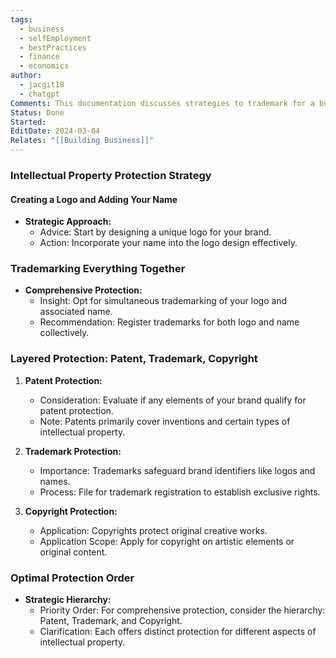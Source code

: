 ```yaml
---
tags:
  - business
  - selfEmployment
  - bestPractices
  - finance
  - economics
author:
  - jacgit18
  - chatgpt
Comments: This documentation discusses strategies to trademark for a business.
Status: Done
Started: 
EditDate: 2024-03-04
Relates: "[[Building Business]]"
---
```

### Intellectual Property Protection Strategy

#### Creating a Logo and Adding Your Name

- **Strategic Approach:**
  - Advice: Start by designing a unique logo for your brand.
  - Action: Incorporate your name into the logo design effectively.

### Trademarking Everything Together

- **Comprehensive Protection:**
  - Insight: Opt for simultaneous trademarking of your logo and associated name.
  - Recommendation: Register trademarks for both logo and name collectively.

### Layered Protection: Patent, Trademark, Copyright

1. **Patent Protection:**
   - Consideration: Evaluate if any elements of your brand qualify for patent protection.
   - Note: Patents primarily cover inventions and certain types of intellectual property.

2. **Trademark Protection:**
   - Importance: Trademarks safeguard brand identifiers like logos and names.
   - Process: File for trademark registration to establish exclusive rights.

3. **Copyright Protection:**
   - Application: Copyrights protect original creative works.
   - Application Scope: Apply for copyright on artistic elements or original content.

### Optimal Protection Order

- **Strategic Hierarchy:**
  - Priority Order: For comprehensive protection, consider the hierarchy: Patent, Trademark, and Copyright.
  - Clarification: Each offers distinct protection for different aspects of intellectual property.











